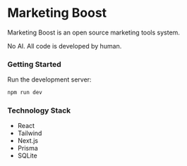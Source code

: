 # Marketing Boost

Marketing Boost is an open source marketing tools system.

No AI. All code is developed by human.

### Getting Started

Run the development server:

```bash
npm run dev
```

### Technology Stack

- React
- Tailwind
- Next.js
- Prisma
- SQLite
